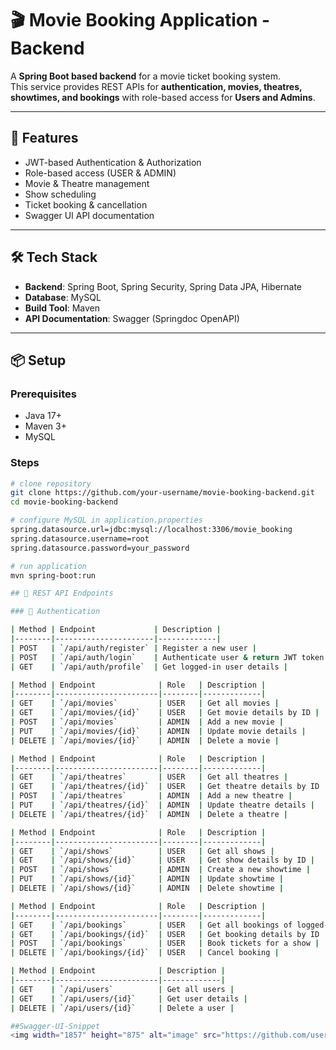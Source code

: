 # 🎬 Movie Booking Application - Backend

A **Spring Boot based backend** for a movie ticket booking system.  
This service provides REST APIs for **authentication, movies, theatres, showtimes, and bookings** with role-based access for **Users and Admins**.  

---

## 🚀 Features
- JWT-based Authentication & Authorization  
- Role-based access (USER & ADMIN)  
- Movie & Theatre management  
- Show scheduling  
- Ticket booking & cancellation  
- Swagger UI API documentation  

---

## 🛠️ Tech Stack
- **Backend**: Spring Boot, Spring Security, Spring Data JPA, Hibernate  
- **Database**: MySQL  
- **Build Tool**: Maven  
- **API Documentation**: Swagger (Springdoc OpenAPI)  

---

## 📦 Setup

### Prerequisites
- Java 17+  
- Maven 3+  
- MySQL  

### Steps
```bash
# clone repository
git clone https://github.com/your-username/movie-booking-backend.git
cd movie-booking-backend

# configure MySQL in application.properties
spring.datasource.url=jdbc:mysql://localhost:3306/movie_booking
spring.datasource.username=root
spring.datasource.password=your_password

# run application
mvn spring-boot:run

## 📌 REST API Endpoints  

### 🔐 Authentication

| Method | Endpoint             | Description |
|--------|----------------------|-------------|
| POST   | `/api/auth/register` | Register a new user |
| POST   | `/api/auth/login`    | Authenticate user & return JWT token |
| GET    | `/api/auth/profile`  | Get logged-in user details |

| Method | Endpoint              | Role   | Description |
|--------|-----------------------|--------|-------------|
| GET    | `/api/movies`         | USER   | Get all movies |
| GET    | `/api/movies/{id}`    | USER   | Get movie details by ID |
| POST   | `/api/movies`         | ADMIN  | Add a new movie |
| PUT    | `/api/movies/{id}`    | ADMIN  | Update movie details |
| DELETE | `/api/movies/{id}`    | ADMIN  | Delete a movie |

| Method | Endpoint              | Role   | Description |
|--------|-----------------------|--------|-------------|
| GET    | `/api/theatres`       | USER   | Get all theatres |
| GET    | `/api/theatres/{id}`  | USER   | Get theatre details by ID |
| POST   | `/api/theatres`       | ADMIN  | Add a new theatre |
| PUT    | `/api/theatres/{id}`  | ADMIN  | Update theatre details |
| DELETE | `/api/theatres/{id}`  | ADMIN  | Delete a theatre |

| Method | Endpoint              | Role   | Description |
|--------|-----------------------|--------|-------------|
| GET    | `/api/shows`          | USER   | Get all shows |
| GET    | `/api/shows/{id}`     | USER   | Get show details by ID |
| POST   | `/api/shows`          | ADMIN  | Create a new showtime |
| PUT    | `/api/shows/{id}`     | ADMIN  | Update showtime |
| DELETE | `/api/shows/{id}`     | ADMIN  | Delete showtime |

| Method | Endpoint              | Role   | Description |
|--------|-----------------------|--------|-------------|
| GET    | `/api/bookings`       | USER   | Get all bookings of logged-in user |
| GET    | `/api/bookings/{id}`  | USER   | Get booking details by ID |
| POST   | `/api/bookings`       | USER   | Book tickets for a show |
| DELETE | `/api/bookings/{id}`  | USER   | Cancel booking |

| Method | Endpoint              | Description |
|--------|-----------------------|-------------|
| GET    | `/api/users`          | Get all users |
| GET    | `/api/users/{id}`     | Get user details |
| DELETE | `/api/users/{id}`     | Delete a user |

##Swagger-UI-Snippet
<img width="1857" height="875" alt="image" src="https://github.com/user-attachments/assets/c48c4374-d5b6-418e-923c-7a5853958cae" />


